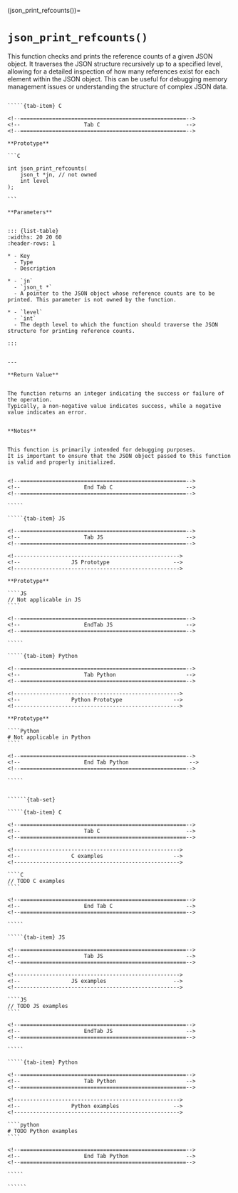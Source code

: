 <!-- ============================================================== -->
(json_print_refcounts())=
# `json_print_refcounts()`
<!-- ============================================================== -->


This function checks and prints the reference counts of a given JSON object. 
It traverses the JSON structure recursively up to a specified level, 
allowing for a detailed inspection of how many references exist for each 
element within the JSON object. This can be useful for debugging memory 
management issues or understanding the structure of complex JSON data.


<!------------------------------------------------------------>
<!--                    Prototypes                          -->
<!------------------------------------------------------------>

``````{tab-set}

`````{tab-item} C

<!--====================================================-->
<!--                    Tab C                           -->
<!--====================================================-->

**Prototype**

```C

int json_print_refcounts(
    json_t *jn, // not owned
    int level
);

```

**Parameters**


::: {list-table}
:widths: 20 20 60
:header-rows: 1

* - Key
  - Type
  - Description

* - `jn`
  - `json_t *`
  - A pointer to the JSON object whose reference counts are to be printed. This parameter is not owned by the function.

* - `level`
  - `int`
  - The depth level to which the function should traverse the JSON structure for printing reference counts.

:::


---

**Return Value**


The function returns an integer indicating the success or failure of the operation. 
Typically, a non-negative value indicates success, while a negative value indicates an error.


**Notes**


This function is primarily intended for debugging purposes. 
It is important to ensure that the JSON object passed to this function is valid and properly initialized.


<!--====================================================-->
<!--                    End Tab C                       -->
<!--====================================================-->

`````

`````{tab-item} JS

<!--====================================================-->
<!--                    Tab JS                          -->
<!--====================================================-->

<!---------------------------------------------------->
<!--                JS Prototype                    -->
<!---------------------------------------------------->

**Prototype**

````JS
// Not applicable in JS
````

<!--====================================================-->
<!--                    EndTab JS                       -->
<!--====================================================-->

`````

`````{tab-item} Python

<!--====================================================-->
<!--                    Tab Python                      -->
<!--====================================================-->

<!---------------------------------------------------->
<!--                Python Prototype                -->
<!---------------------------------------------------->

**Prototype**

````Python
# Not applicable in Python
````

<!--====================================================-->
<!--                    End Tab Python                   -->
<!--====================================================-->

`````

``````

<!------------------------------------------------------------>
<!--                    Examples                            -->
<!------------------------------------------------------------>

```````{dropdown} Examples

``````{tab-set}

`````{tab-item} C

<!--====================================================-->
<!--                    Tab C                           -->
<!--====================================================-->

<!---------------------------------------------------->
<!--                C examples                      -->
<!---------------------------------------------------->

````C
// TODO C examples
````

<!--====================================================-->
<!--                    End Tab C                       -->
<!--====================================================-->

`````

`````{tab-item} JS

<!--====================================================-->
<!--                    Tab JS                          -->
<!--====================================================-->

<!---------------------------------------------------->
<!--                JS examples                     -->
<!---------------------------------------------------->

````JS
// TODO JS examples
````

<!--====================================================-->
<!--                    EndTab JS                       -->
<!--====================================================-->

`````

`````{tab-item} Python

<!--====================================================-->
<!--                    Tab Python                      -->
<!--====================================================-->

<!---------------------------------------------------->
<!--                Python examples                 -->
<!---------------------------------------------------->

````python
# TODO Python examples
````

<!--====================================================-->
<!--                    End Tab Python                  -->
<!--====================================================-->

`````

``````

```````

